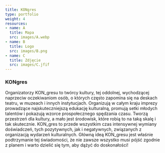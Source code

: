 ```yaml
---
title: KONgres
type: portfolio
weight: 4
resources:
- name: A
  title: Mapa
  src: images/A.webp
- name: B
  title: Logo
  src: images/B.png
- name: C
  title: Zdjęcie
  src: images/C.jfif
---
```


### KONgres

Organizatorzy KON_gresu to twórcy kultury, tej oddolnej, wychodzącej naprzeciw oczekiwaniom osób, o których często zapomina się na deskach teatru, w muzeach i innych instytucjach. Organizują w całym kraju imprezy prowadzące najskuteczniejszą edukację kulturalną, promują setki młodych talentów i pokazują wzorce prospołecznego spędzania czasu. Tworzą przestrzeń dla kultury, a mało jest środowisk, które robią to na taką skalę i tak skutecznie. KON_gres to przede wszystkim czas intensywnej wymiany doświadczeń, tych pozytywnych, jak i negatywnych, związanych z organizacją wydarzeń kulturalnych. Główną ideą KON_gresu jest właśnie podtrzymanie tej świadomości, że nie zawsze wszystko musi pójść zgodnie z planem i warto dzielić się tym, aby dążyć do doskonałości!
